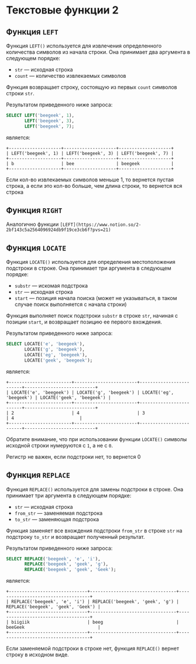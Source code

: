 # Текстовые функции 2

## Функция `LEFT`

Функция `LEFT()` используется для извлечения определенного количества символов из начала строки. Она принимает два аргумента в следующем порядке:

- `str` — исходная строка
- `count` — количество извлекаемых символов

Функция возвращает строку, состоящую из первых `count` символов строки `str`.

Результатом приведенного ниже запроса:

```sql
SELECT LEFT('beegeek', 1),
       LEFT('beegeek', 3),
       LEFT('beegeek', 7);
```

является:

```
+--------------------+--------------------+--------------------+
| LEFT('beegeek', 1) | LEFT('beegeek', 3) | LEFT('beegeek', 7) |
+--------------------+--------------------+--------------------+
| b                  | bee                | beegeek            |
+--------------------+--------------------+--------------------+
```

Если кол-во извлекаемых символов меньше 1, то вернется пустая строка, а если это кол-во больше, чем длина строки, то вернется вся строка

## Функция `RIGHT`

Аналогично функции `[LEFT](https://www.notion.so/2-2bf143c5a2564096924db9f19ce3cb6f?pvs=21)`

## Функция `LOCATE`

Функция `LOCATE()` используется для определения местоположения подстроки в строке. Она принимает три аргумента в следующем порядке:

- `substr` — искомая подстрока
- `str` — исходная строка
- `start` — позиция начала поиска (может не указываться, в таком случае поиск выполняется с начала строки)

Функция выполняет поиск подстроки `substr` в строке `str`, начиная с позиции `start`, и возвращает позицию ее первого вхождения.

Результатом приведенного ниже запроса:

```sql
SELECT LOCATE('e', 'beegeek'),
       LOCATE('g', 'beegeek'),
       LOCATE('eg', 'beegeek'),
       LOCATE('geek', 'beegeek');
```

является:

```
+------------------------+------------------------+-------------------------+---------------------------+
| LOCATE('e', 'beegeek') | LOCATE('g', 'beegeek') | LOCATE('eg', 'beegeek') | LOCATE('geek', 'beegeek') |
+------------------------+------------------------+-------------------------+---------------------------+
| 2                      | 4                      | 3                       | 4                         |
+------------------------+------------------------+-------------------------+---------------------------+
```

Обратите внимание, что при использовании функции `LOCATE()` символы исходной строки нумеруются с `1`, а не с `0`.

Регистр не важен, если подстроки нет, то вернется 0

## Функция `REPLACE`

Функция `REPLACE()` используется для замены подстроки в строке. Она принимает три аргумента в следующем порядке:

- `str` — исходная строка
- `from_str` — заменяемая подстрока
- `to_str` — заменяющая подстрока

Функция заменяет все вхождения подстроки `from_str` в строке `str` на подстроку `to_str` и возвращает полученный результат.

Результатом приведенного ниже запроса:

```sql
SELECT REPLACE('beegeek', 'e', 'i'),
       REPLACE('beegeek', 'geek', 'g'),
       REPLACE('beegeek', 'geek', 'Geek');
```

является:

```
+------------------------------+---------------------------------+------------------------------------+
| REPLACE('beegeek', 'e', 'i') | REPLACE('beegeek', 'geek', 'g') | REPLACE('beegeek', 'geek', 'Geek') |
+------------------------------+---------------------------------+------------------------------------+
| biigiik                      | beeg                            | beeGeek                            |
+------------------------------+---------------------------------+------------------------------------+
```

Если заменяемой подстроки в строке нет, функция `REPLACE()` вернет строку в исходном виде.